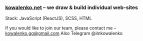 ### [kowalenko.net](https://kowalenko.net) – we draw & build individual web-sites

Stack: JavaScript (ReactJS), SCSS, HTML

If you would like to join our team, please contact me – kowalenko.gg@gmail.com
Also Telegram @imkowalenko
